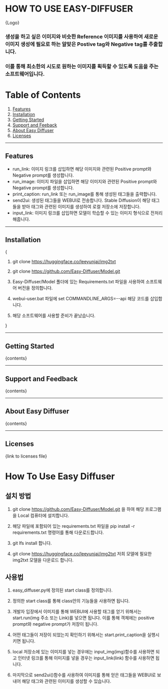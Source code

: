 # HOW TO USE EASY-DIFFUSER

{Logo}


### 생성을 하고 싶은 이미지와 비슷한 Reference 이미지를 사용하여 새로운 이미지 생성에 필요로 하는 알맞은 Postive tag와 Negative tag를 추출합니다. 
### 이를 통해 최소한의 시도로 원하는 이미지를 획득할 수 있도록 도움을 주는 소프트웨어입니다.


# Table of Contents

1. [Features](#features)
2. [Installation](#installation)
3. [Getting Started](#getting-started)
4. [Support and Feeback](#support-and-feedback)
5. [About Easy Diffuser](#about-easy-diffuser)
6. [Licenses](#licensed)

---

## Features

 * run_link: 이미지 링크를 삽입하면 해당 이미지와 관련된 Positive prompt와 Negative prompt를 생성합니다.
 * run_image: 이미지 파일을 삽입하면 해당 이미지와 관련된 Positive prompt와 Negative prompt를 생성합니다. 
 * print_caption: run_link 또는 run_image를 통해 생성된 태그들을 출력합니다.
 * send2ui: 생성된 태그들을 WEBUI로 전송합니다. Stable Diffusion이 해당 태그들을 받아 태그와 관련된 이미지를 생성하여 로컬 저장소에 저장합니다. 
 * input_link: 이미지 링크를 삽입하면 모델이 학습할 수 있는 이미지 형식으로 전처리 해줍니다. 

 
---

## Installation

{
1. git clone https://huggingface.co/leeyunjai/img2txt

2. git clone https://github.com/Easy-Diffuser/Model.git

3. Easy-Diffuser/Model 폴더에 있는 Requirements.txt 파일을 사용하여 소프트웨어 버전을 정의합니다. 

4. webui-user.bat 파일에 set COMMANDLINE_ARGS=--api 해당 코드를 삽입합니다. 

5. 해당 소프트웨어를 사용할 준비가 끝났습니다. 

}

---

## Getting Started

{contents}

---

## Support and Feedback

{contents}

---

## About Easy Diffuser

{contents}

---

## Licenses

{link to licenses file}

# How To Use Easy Diffuser


## 설치 방법

1. git clone https://github.com/Easy-Diffuser/Model.git 을 하여 해당 프로그램을 Local 컴퓨터에 설치합니다.  

2. 해당 파일에 포함되어 있는 requirements.txt 파일을 pip install -r requirements.txt 명령어를 통해 다운로드합니다. 

3. git lfs install 합니다.

4. git clone https://huggingface.co/leeyunjai/img2txt 저희 모델에 필요한 img2txt 모델을 다운로드 합니다. 

## 사용법

1. easy_diffuser.py에 정의된 start class를 정의합니다. 

2. 정의한 start class를 통해 class안의 기능들을 사용하면 됩니다. 

3. 개발자 입장에서 이미지를 통해 WEBUI에 사용할 태그를 얻기 위해서는 start.run(img 주소 또는 Link)를 넣으면 됩니다. 이를 통해 객체에는 positive prompt와 negative prompt가 저장이 됩니다. 

4. 어떤 태그들이 저장이 되었는지 확인하기 위해서는 start.print_caption을 실행시키면 됩니다. 

5. local 저장소에 있는 이미지를 넣는 경우에는 input_img(img)함수를 사용하면 되고 인터넷 링크를 통해 이미지를 넣을 경우는 input_link(link) 함수를 사용하면 됩니다. 

6. 마지막으로 send2ui()함수를 사용하여 이미지를 통해 얻은 태그들을 WEBUI로 보내어 해당 태그와 관련된 이미지를 생성할 수 있습니다.  

